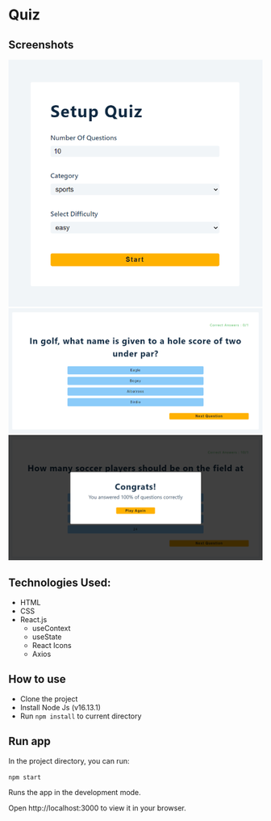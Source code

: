 # Quiz

## Screenshots

![Screenshot](./screenshots/screenshot-1.png)
![Screenshot](./screenshots/screenshot-2.png)
![Screenshot](./screenshots/screenshot-3.png)

## Technologies Used:
- HTML
- CSS
- React.js
   - useContext
   - useState
   - React Icons
   - Axios

## How to use
- Clone the project
- Install Node Js (v16.13.1)
- Run `npm install` to current directory

## Run app
In the project directory, you can run:

`npm start`

Runs the app in the development mode.

Open http://localhost:3000 to view it in your browser.